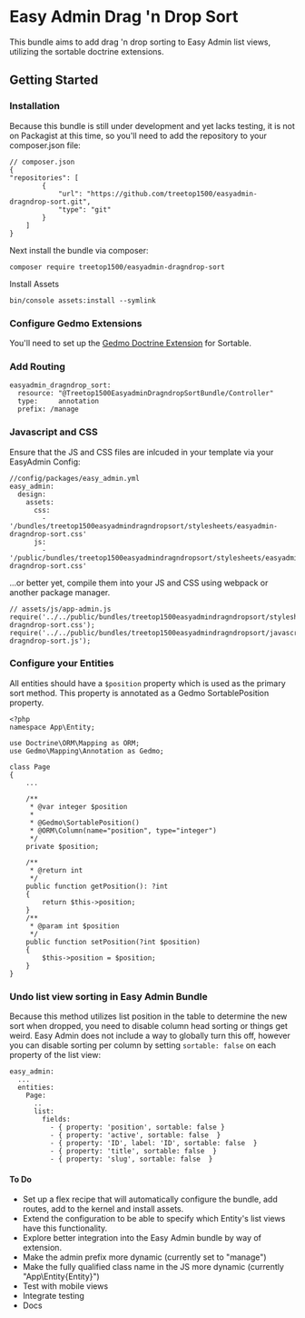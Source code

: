 # Easy Admin Drag 'n Drop Sort
This bundle aims to add drag 'n drop sorting to Easy Admin list views, utilizing the sortable doctrine extensions.

## Getting Started
### Installation
Because this bundle is still under development and yet lacks testing, it is not on Packagist at this time, so you'll need to add the repository to your composer.json file:
```
// composer.json
{
"repositories": [
        {
            "url": "https://github.com/treetop1500/easyadmin-dragndrop-sort.git",
            "type": "git"
        }
    ]
}
```

Next install the bundle via composer:

```
composer require treetop1500/easyadmin-dragndrop-sort
```

Install Assets
```
bin/console assets:install --symlink
```

### Configure Gedmo Extensions
You'll need to set up the [Gedmo Doctrine Extension](https://github.com/Atlantic18/DoctrineExtensions/blob/master/doc/symfony2.md) for Sortable.

### Add Routing
```
easyadmin_dragndrop_sort:
  resource: "@Treetop1500EasyadminDragndropSortBundle/Controller"
  type:     annotation
  prefix: /manage
```

### Javascript and CSS
Ensure that the JS and CSS files are inlcuded in your template via your EasyAdmin Config:
```
//config/packages/easy_admin.yml
easy_admin:
  design:
    assets:
      css:
        - '/bundles/treetop1500easyadmindragndropsort/stylesheets/easyadmin-dragndrop-sort.css'
      js:
        - '/public/bundles/treetop1500easyadmindragndropsort/stylesheets/easyadmin-dragndrop-sort.css'
```
...or better yet, compile them into your JS and CSS using webpack or another package manager.
```
// assets/js/app-admin.js
require('../../public/bundles/treetop1500easyadmindragndropsort/stylesheets/easyadmin-dragndrop-sort.css');
require('../../public/bundles/treetop1500easyadmindragndropsort/javascripts/easyadmin-dragndrop-sort.js');
```

### Configure your Entities
All entities should have a `$position` property which is used as the primary sort method.  This property is annotated as a Gedmo SortablePosition property.
```
<?php
namespace App\Entity;

use Doctrine\ORM\Mapping as ORM;
use Gedmo\Mapping\Annotation as Gedmo;

class Page
{
    ...

    /**
     * @var integer $position
     *
     * @Gedmo\SortablePosition()
     * @ORM\Column(name="position", type="integer")
     */
    private $position;

    /**
     * @return int
     */
    public function getPosition(): ?int
    {
        return $this->position;
    }
    /**
     * @param int $position
     */
    public function setPosition(?int $position)
    {
        $this->position = $position;
    }
}
```

### Undo list view sorting in Easy Admin Bundle
Because this method utilizes list position in the table to determine the new sort when dropped, you need to disable column head sorting or things get weird. Easy Admin does not include a way to globally turn this off, however you can disable sorting per column by setting `sortable: false` on each property of the list view:
```
easy_admin:
  ...
  entities:
    Page:
      ..
      list:
        fields:
          - { property: 'position', sortable: false }
          - { property: 'active', sortable: false  }
          - { property: 'ID', label: 'ID', sortable: false  }
          - { property: 'title', sortable: false  }
          - { property: 'slug', sortable: false  }

```


#### To Do
- Set up a flex recipe that will automatically configure the bundle, add routes, add to the kernel and install assets.
- Extend the configuration to be able to specify which Entity's list views have this functionality.
- Explore better integration into the Easy Admin bundle by way of extension.
- Make the admin prefix more dynamic (currently set to "manage")
- Make the fully qualified class name in the JS more dynamic (currently "App\Entity\{Entity}")
- Test with mobile views
- Integrate testing
- Docs
